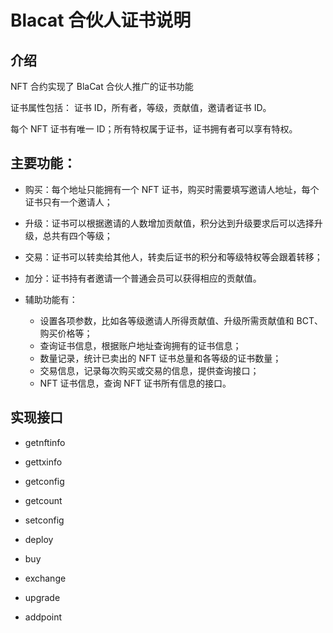 # Blacat 合伙人证书说明
## 介绍
NFT 合约实现了 BlaCat 合伙人推广的证书功能

证书属性包括： 证书 ID，所有者，等级，贡献值，邀请者证书 ID。

每个 NFT 证书有唯一 ID；所有特权属于证书，证书拥有者可以享有特权。

## 主要功能：

* 购买：每个地址只能拥有一个 NFT 证书，购买时需要填写邀请人地址，每个证书只有一个邀请人；
* 升级：证书可以根据邀请的人数增加贡献值，积分达到升级要求后可以选择升级，总共有四个等级；
* 交易：证书可以转卖给其他人，转卖后证书的积分和等级特权等会跟着转移；
* 加分：证书持有者邀请一个普通会员可以获得相应的贡献值。

* 辅助功能有：
    * 设置各项参数，比如各等级邀请人所得贡献值、升级所需贡献值和 BCT、购买价格等；
    * 查询证书信息，根据账户地址查询拥有的证书信息；
    * 数量记录，统计已卖出的 NFT 证书总量和各等级的证书数量；
    * 交易信息，记录每次购买或交易的信息，提供查询接口；
    * NFT 证书信息，查询 NFT 证书所有信息的接口。

## 实现接口
* getnftinfo
* gettxinfo
* getconfig
* getcount


* setconfig
* deploy
* buy
* exchange
* upgrade
* addpoint